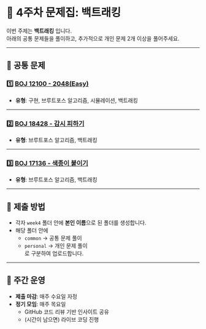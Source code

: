 # 📘 4주차 문제집: 백트래킹

이번 주제는 **백트래킹** 입니다.  
아래의 공통 문제들을 풀이하고, 추가적으로 개인 문제 2개 이상을 풀어주세요.

---

## 📂 공통 문제

### 1️⃣ [BOJ 12100 - 2048(Easy)](https://www.acmicpc.net/problem/12100)
- **유형**: 구현, 브루트포스 알고리즘, 시뮬레이션, 백트래킹

--- 

### 2️⃣ [BOJ 18428 - 감시 피하기](https://www.acmicpc.net/problem/18428)
- **유형**: 브루트포스 알고리즘, 백트래킹

---

### 3️⃣ [BOJ 17136 - 색종이 붙이기](https://www.acmicpc.net/problem/17136)
- **유형**: 브루트포스 알고리즘, 백트래킹

---

## 📝 제출 방법
- 각자 `week4` 폴더 안에 **본인 이름**으로 된 폴더를 생성합니다.  
- 해당 폴더 안에  
  - `common` → 공통 문제 풀이  
  - `personal` → 개인 문제 풀이  
  로 구분하여 업로드합니다.  

---

## 📅 주간 운영
- **제출 마감**: 매주 수요일 자정  
- **정기 모임**: 매주 목요일  
  - GitHub 코드 리뷰 기반 인사이트 공유  
  - (시간이 남으면) 라이브 코딩 진행
